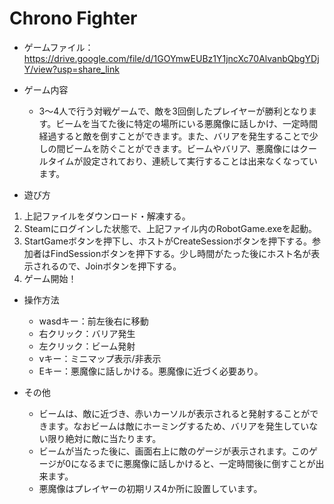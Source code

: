 # Chrono Fighter

* ゲームファイル：https://drive.google.com/file/d/1GOYmwEUBz1Y1jncXc70AlvanbQbgYDjY/view?usp=share_link
* ゲーム内容
  * 3〜4人で行う対戦ゲームで、敵を3回倒したプレイヤーが勝利となります。ビームを当てた後に特定の場所にいる悪魔像に話しかけ、一定時間経過すると敵を倒すことができます。また、バリアを発生することで少しの間ビームを防ぐことができます。ビームやバリア、悪魔像にはクールタイムが設定されており、連続して実行することは出来なくなっています。

* 遊び方
1. 上記ファイルをダウンロード・解凍する。
2. Steamにログインした状態で、上記ファイル内のRobotGame.exeを起動。
3. StartGameボタンを押下し、ホストがCreateSessionボタンを押下する。参加者はFindSessionボタンを押下する。少し時間がたった後にホスト名が表示されるので、Joinボタンを押下する。
4. ゲーム開始！

* 操作方法
  * wasdキー：前左後右に移動
  * 右クリック：バリア発生
  * 左クリック：ビーム発射
  * vキー：ミニマップ表示/非表示
  * Eキー：悪魔像に話しかける。悪魔像に近づく必要あり。

* その他
  * ビームは、敵に近づき、赤いカーソルが表示されると発射することができます。なおビームは敵にホーミングするため、バリアを発生していない限り絶対に敵に当たります。 
  * ビームが当たった後に、画面右上に敵のゲージが表示されます。このゲージが0になるまでに悪魔像に話しかけると、一定時間後に倒すことが出来ます。
  * 悪魔像はプレイヤーの初期リス4か所に設置しています。
  
